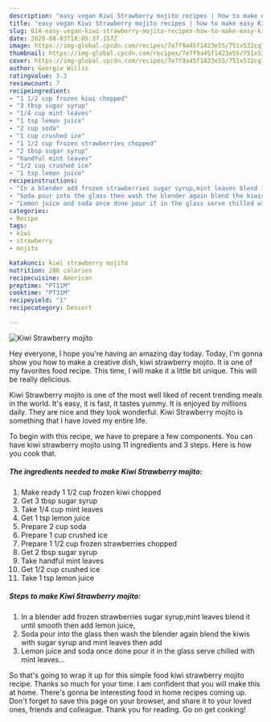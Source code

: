 ```yaml
---
description: "easy vegan Kiwi Strawberry mojito recipes | how to make easy Kiwi Strawberry mojito"
title: "easy vegan Kiwi Strawberry mojito recipes | how to make easy Kiwi Strawberry mojito"
slug: 614-easy-vegan-kiwi-strawberry-mojito-recipes-how-to-make-easy-kiwi-strawberry-mojito
date: 2020-08-03T18:05:37.157Z
image: https://img-global.cpcdn.com/recipes/7e7f9a45f1423e55/751x532cq70/kiwi-strawberry-mojito-recipe-main-photo.jpg
thumbnail: https://img-global.cpcdn.com/recipes/7e7f9a45f1423e55/751x532cq70/kiwi-strawberry-mojito-recipe-main-photo.jpg
cover: https://img-global.cpcdn.com/recipes/7e7f9a45f1423e55/751x532cq70/kiwi-strawberry-mojito-recipe-main-photo.jpg
author: Georgie Willis
ratingvalue: 3.3
reviewcount: 7
recipeingredient:
- "1 1/2 cup frozen kiwi chopped"
- "3 tbsp sugar syrup"
- "1/4 cup mint leaves"
- "1 tsp lemon juice"
- "2 cup soda"
- "1 cup crushed ice"
- "1 1/2 cup frozen strawberries chopped"
- "2 tbsp sugar syrup"
- "handful mint leaves"
- "1/2 cup crushed ice"
- "1 tsp lemon juice"
recipeinstructions:
- "In a blender add frozen strawberries sugar syrup,mint leaves blend it until smooth then add lemon juice,"
- "Soda pour into the glass then wash the blender again blend the kiwis with sugar syrup and mint leaves then add"
- "Lemon juice and soda once done pour it in the glass serve chilled with mint leaves..."
categories:
- Recipe
tags:
- kiwi
- strawberry
- mojito

katakunci: kiwi strawberry mojito 
nutrition: 286 calories
recipecuisine: American
preptime: "PT11M"
cooktime: "PT31M"
recipeyield: "1"
recipecategory: Dessert

---
```



![Kiwi Strawberry mojito](https://img-global.cpcdn.com/recipes/7e7f9a45f1423e55/751x532cq70/kiwi-strawberry-mojito-recipe-main-photo.jpg)

Hey everyone, I hope you're having an amazing day today. Today, I'm gonna show you how to make a creative dish, kiwi strawberry mojito. It is one of my favorites food recipe. This time, I will make it a little bit unique. This will be really delicious.

Kiwi Strawberry mojito is one of the most well liked of recent trending meals in the world. It's easy, it is fast, it tastes yummy. It is enjoyed by millions daily. They are nice and they look wonderful. Kiwi Strawberry mojito is something that I have loved my entire life.




To begin with this recipe, we have to prepare a few components. You can have kiwi strawberry mojito using 11 ingredients and 3 steps. Here is how you cook that.

<!--inarticleads1-->

##### The ingredients needed to make Kiwi Strawberry mojito:

1. Make ready 1 1/2 cup frozen kiwi chopped
1. Get 3 tbsp sugar syrup
1. Take 1/4 cup mint leaves
1. Get 1 tsp lemon juice
1. Prepare 2 cup soda
1. Prepare 1 cup crushed ice
1. Prepare 1 1/2 cup frozen strawberries chopped
1. Get 2 tbsp sugar syrup
1. Take handful mint leaves
1. Get 1/2 cup crushed ice
1. Take 1 tsp lemon juice




<!--inarticleads2-->

##### Steps to make Kiwi Strawberry mojito:

1. In a blender add frozen strawberries sugar syrup,mint leaves blend it until smooth then add lemon juice,
1. Soda pour into the glass then wash the blender again blend the kiwis with sugar syrup and mint leaves then add
1. Lemon juice and soda once done pour it in the glass serve chilled with mint leaves...




So that's going to wrap it up for this simple food kiwi strawberry mojito recipe. Thanks so much for your time. I am confident that you will make this at home. There's gonna be interesting food in home recipes coming up. Don't forget to save this page on your browser, and share it to your loved ones, friends and colleague. Thank you for reading. Go on get cooking!
